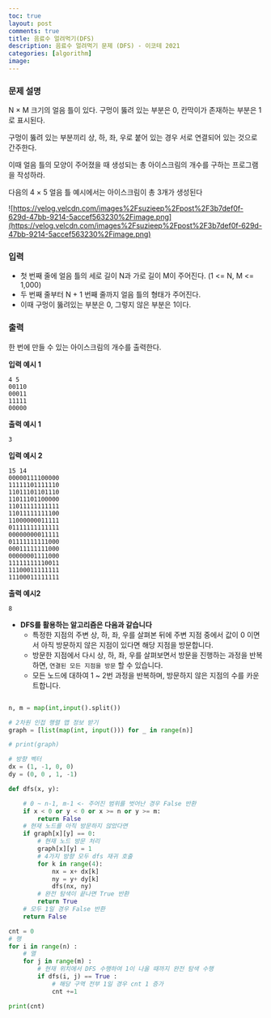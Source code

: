 ```yaml
---
toc: true
layout: post
comments: true
title: 음료수 얼려먹기(DFS)
description: 음료수 얼려먹기 문제 (DFS) - 이코테 2021
categories: [algorithm]
image:
---
```

### 문제 설명

N × M 크기의 얼음 틀이 있다. 구멍이 뚫려 있는 부분은 0, 칸막이가 존재하는 부분은 1로 표시된다.

구멍이 뚫려 있는 부분끼리 상, 하, 좌, 우로 붙어 있는 경우 서로 연결되어 있는 것으로 간주한다.

이때 얼음 틀의 모양이 주어졌을 때 생성되는 총 아이스크림의 개수를 구하는 프로그램을 작성하라.

다음의 4 × 5 얼음 틀 예시에서는 아이스크림이 총 3개가 생성된다

![https://velog.velcdn.com/images%2Fsuzieep%2Fpost%2F3b7def0f-629d-47bb-9214-5accef563230%2Fimage.png](https://velog.velcdn.com/images%2Fsuzieep%2Fpost%2F3b7def0f-629d-47bb-9214-5accef563230%2Fimage.png)

### 입력

- 첫 번째 줄에 얼음 틀의 세로 길이 N과 가로 길이 M이 주어진다. (1 <= N, M <= 1,000)
- 두 번째 줄부터 N + 1 번째 줄까지 얼음 틀의 형태가 주어진다.
- 이때 구멍이 뚫려있는 부분은 0, 그렇지 않은 부분은 1이다.

### 출력

한 번에 만들 수 있는 아이스크림의 개수를 출력한다.

**입력 예시 1**

```
4 5
00110
00011
11111
00000
```

**출력 예시 1**

```
3
```

**입력 예시 2**

```
15 14
00000111100000
11111101111110
11011101101110
11011101100000
11011111111111
11011111111100
11000000011111
01111111111111
00000000011111
01111111111000
00011111111000
00000001111000
11111111110011
11100011111111
11100011111111
```

**출력 예시2**

```
8
```

- **DFS를 활용하는 알고리즘은 다음과 같습니다**
  - 특정한 지점의 주변 상, 하, 좌, 우를 살펴본 뒤에 주변 지점 중에서 값이 0 이면서 아직 방문하지 않은 지점이 있다면 해당 지점을 방문합니다. 
  - 방문한 지점에서 다시 상, 하, 좌, 우를 살펴보면서 방문을 진행하는 과정을 반복하면, `연결된 모든 지점을 방문` 할 수 있습니다. 
  - 모든 노드에 대하여 1 ~ 2번 과정을 반복하며, 방문하지 않은 지점의 수를 카운트합니다. 

```python

n, m = map(int,input().split())

# 2차원 인접 행렬 맵 정보 받기
graph = [list(map(int, input())) for _ in range(n)]

# print(graph)

# 방향 벡터
dx = (1, -1, 0, 0)
dy = (0, 0 , 1, -1)

def dfs(x, y):

    # 0 ~ n-1, m-1 <- 주어진 범위를 벗어난 경우 False 반환
    if x < 0 or y < 0 or x >= n or y >= m:
        return False
    # 현재 노드를 아직 방문하지 않았다면
    if graph[x][y] == 0:
        # 현재 노드 방문 처리
        graph[x][y] = 1
        # 4가지 방향 모두 dfs 재귀 호출
        for k in range(4):
            nx = x+ dx[k]
            ny = y+ dy[k]
            dfs(nx, ny)
        # 완전 탐색이 끝나면 True 반환
        return True
    # 모두 1일 경우 False 반환
    return False

cnt = 0
# 행
for i in range(n) :
    # 열
    for j in range(m) :
        # 현재 위치에서 DFS 수행하여 1이 나올 때까지 완전 탐색 수행
        if dfs(i, j) == True :
            # 해당 구역 전부 1일 경우 cnt 1 증가
            cnt +=1

print(cnt)

```